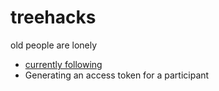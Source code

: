 # treehacks
old people are lonely

- [currently following](https://www.twilio.com/en-us/blog/build-video-chat-application-python-javascript-twilio-programmable-video) 
- Generating an access token for a participant